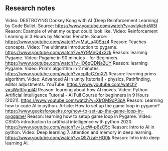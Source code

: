 ## Research notes

Video: DESTROYING Donkey Kong with AI (Deep Reinforcement Learning) by Code Bullet. Source: https://www.youtube.com/watch?v=ovIykchkW5I  Reason: Example of what my output could look like.
Video: Reinforcement Learning in 3 Hours by Nicholas Renotte. Source: https://www.youtube.com/watch?v=Mut_u40Sqz4 Reason: Teaches concepts.
Video: The ultimate introduction to pygame. https://www.youtube.com/watch?v=AY9MnQ4x3zk Reason: learning Pygame.
Video: Pygame in 90 minutes - for Beginners. https://www.youtube.com/watch?v=jO6qQDNa2UY Reason: learning Pygame.
Video: Prim’s algorithm in 2 minutes. https://www.youtube.com/watch?v=cplfcGZmX7I Reason: learning prims algorithm.
Video: Advanced AI in unity [tutorial] - physics, Pathfinding, editor adjustments. YouTube. https://www.youtube.com/watch?v=sWqRfygpl4I Reason: learning about how AI moves.
Video: Python Artificial Intelligence Tutorial - Ai Full Course for beginners in 9 Hours [2021]. https://www.youtube.com/watch?v=XIrOM9oP3pA Reason: Learning how to code AI in python.
Article: How to set up the game loop in pygame? https://www.geeksforgeeks.org/how-to-set-up-the-game-loop-in-pyggame/ Reason: learning how to setup game loop in Pygame.
Video: CS50’s introduction to artificial intelligence with python 2020. https://www.youtube.com/watch?v=LucW-p6zC5c Reason: Intro to AI in python.
Video: Deep learning 7. attention and memory in deep learning. https://www.youtube.com/watch?v=Q57rzaHHO0k Reason: Intro into deep learning AI.

